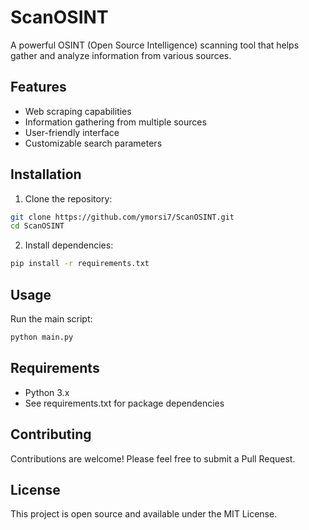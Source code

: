 # ScanOSINT

A powerful OSINT (Open Source Intelligence) scanning tool that helps gather and analyze information from various sources.

## Features
- Web scraping capabilities
- Information gathering from multiple sources
- User-friendly interface
- Customizable search parameters

## Installation

1. Clone the repository:
```bash
git clone https://github.com/ymorsi7/ScanOSINT.git
cd ScanOSINT
```

2. Install dependencies:
```bash
pip install -r requirements.txt
```

## Usage

Run the main script:
```bash
python main.py
```

## Requirements
- Python 3.x
- See requirements.txt for package dependencies

## Contributing
Contributions are welcome! Please feel free to submit a Pull Request.

## License
This project is open source and available under the MIT License. 

